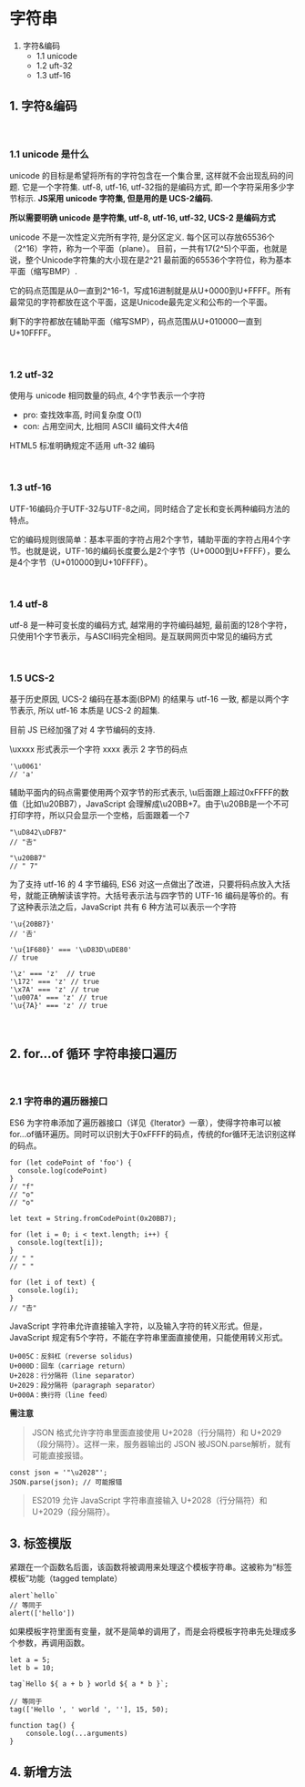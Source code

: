 # 字符串
1. 字符&编码 
    - 1.1 unicode 
    - 1.2 uft-32
    - 1.3 utf-16


## 1. 字符&编码
<br/>

### 1.1 unicode 是什么
unicode 的目标是希望将所有的字符包含在一个集合里, 这样就不会出现乱码的问题.
它是一个字符集. utf-8, utf-16, utf-32指的是编码方式, 即一个字符采用多少字节标示. **JS采用 unicode 字符集, 但是用的是 UCS-2编码.**

**所以需要明确 unicode 是字符集, utf-8, utf-16, utf-32, UCS-2 是编码方式**

unicode 不是一次性定义完所有字符, 是分区定义.
每个区可以存放65536个（2^16）字符，称为一个平面（plane）。
目前，一共有17(2^5)个平面，也就是说，整个Unicode字符集的大小现在是2^21
最前面的65536个字符位，称为基本平面（缩写BMP）.

它的码点范围是从0一直到2^16-1，写成16进制就是从U+0000到U+FFFF。所有最常见的字符都放在这个平面，这是Unicode最先定义和公布的一个平面。

剩下的字符都放在辅助平面（缩写SMP），码点范围从U+010000一直到U+10FFFF。

<br/>

### 1.2 utf-32

使用与 unicode 相同数量的码点, 4个字节表示一个字符

- pro: 查找效率高, 时间复杂度 O(1)
- con: 占用空间大, 比相同 ASCII 编码文件大4倍

HTML5 标准明确规定不适用 uft-32 编码

<br/>

### 1.3 utf-16
UTF-16编码介于UTF-32与UTF-8之间，同时结合了定长和变长两种编码方法的特点。

它的编码规则很简单：基本平面的字符占用2个字节，辅助平面的字符占用4个字节。也就是说，UTF-16的编码长度要么是2个字节（U+0000到U+FFFF），要么是4个字节（U+010000到U+10FFFF）。

<br/>

### 1.4 utf-8
utf-8 是一种可变长度的编码方式, 越常用的字符编码越短, 最前面的128个字符，只使用1个字节表示，与ASCII码完全相同。是互联网网页中常见的编码方式

<br/>

### 1.5 UCS-2
基于历史原因, UCS-2 编码在基本面(BPM) 的结果与 utf-16 一致, 都是以两个字节表示, 所以 utf-16 本质是 UCS-2 的超集.

目前 JS 已经加强了对 4 字节编码的支持.

\uxxxx 形式表示一个字符 xxxx 表示 2 字节的码点
```
'\u0061'
// 'a'
```
辅助平面内的码点需要使用两个双字节的形式表示, \u后面跟上超过0xFFFF的数值（比如\u20BB7），JavaScript 会理解成\u20BB+7。由于\u20BB是一个不可打印字符，所以只会显示一个空格，后面跟着一个7
```
"\uD842\uDFB7"
// "𠮷"

"\u20BB7"
// " 7"
```

为了支持 utf-16 的 4 字节编码, ES6 对这一点做出了改进，只要将码点放入大括号，就能正确解读该字符。大括号表示法与四字节的 UTF-16 编码是等价的。有了这种表示法之后，JavaScript 共有 6 种方法可以表示一个字符
```
'\u{20BB7}'
// '𠮷'

'\u{1F680}' === '\uD83D\uDE80'
// true

'\z' === 'z'  // true
'\172' === 'z' // true
'\x7A' === 'z' // true
'\u007A' === 'z' // true
'\u{7A}' === 'z' // true
```

<br/>

## 2. for...of 循环 字符串接口遍历

<br/>

### 2.1 字符串的遍历器接口
ES6 为字符串添加了遍历器接口（详见《Iterator》一章），使得字符串可以被for...of循环遍历。同时可以识别大于0xFFFF的码点，传统的for循环无法识别这样的码点。

```
for (let codePoint of 'foo') {
  console.log(codePoint)
}
// "f"
// "o"
// "o"

let text = String.fromCodePoint(0x20BB7);

for (let i = 0; i < text.length; i++) {
  console.log(text[i]);
}
// " "
// " "

for (let i of text) {
  console.log(i);
}
// "𠮷"

```


JavaScript 字符串允许直接输入字符，以及输入字符的转义形式。但是，JavaScript 规定有5个字符，不能在字符串里面直接使用，只能使用转义形式。

```
U+005C：反斜杠（reverse solidus)
U+000D：回车（carriage return）
U+2028：行分隔符（line separator）
U+2029：段分隔符（paragraph separator）
U+000A：换行符（line feed）
```
**需注意**
>  JSON 格式允许字符串里面直接使用 U+2028（行分隔符）和 U+2029（段分隔符）。这样一来，服务器输出的 JSON 被JSON.parse解析，就有可能直接报错。
```
const json = '"\u2028"';
JSON.parse(json); // 可能报错
```

>ES2019 允许 JavaScript 字符串直接输入 U+2028（行分隔符）和 U+2029（段分隔符）。

## 3. 标签模版

紧跟在一个函数名后面，该函数将被调用来处理这个模板字符串。这被称为“标签模板”功能（tagged template）

```
alert`hello`
// 等同于
alert(['hello'])
```

如果模板字符里面有变量，就不是简单的调用了，而是会将模板字符串先处理成多个参数，再调用函数。

```
let a = 5;
let b = 10;

tag`Hello ${ a + b } world ${ a * b }`;

// 等同于
tag(['Hello ', ' world ', ''], 15, 50);

function tag() {
    console.log(...arguments)
}
```

## 4. 新增方法